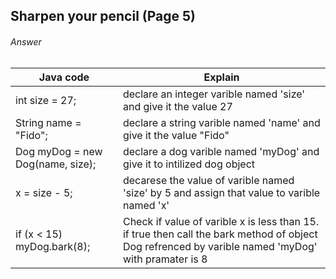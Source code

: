 ## Sharpen your pencil (Page 5)
###### Answer
| Java code| Explain |
| ------------- |-------------|
| int size = 27;      | declare an integer varible named 'size' and give it the value 27 |
| String name = "Fido";| declare a string varible named 'name' and give it the value "Fido"|
| Dog myDog = new Dog(name, size);| declare a dog varible named 'myDog' and give it to intilized dog object|
| x = size - 5;|  decarese the value of varible named 'size' by 5 and assign that value to varible named 'x'|
| if (x < 15) myDog.bark(8);| Check if value of varible x is less than 15. if true then call the bark method of object Dog refrenced by varible named 'myDog' with pramater is 8|
